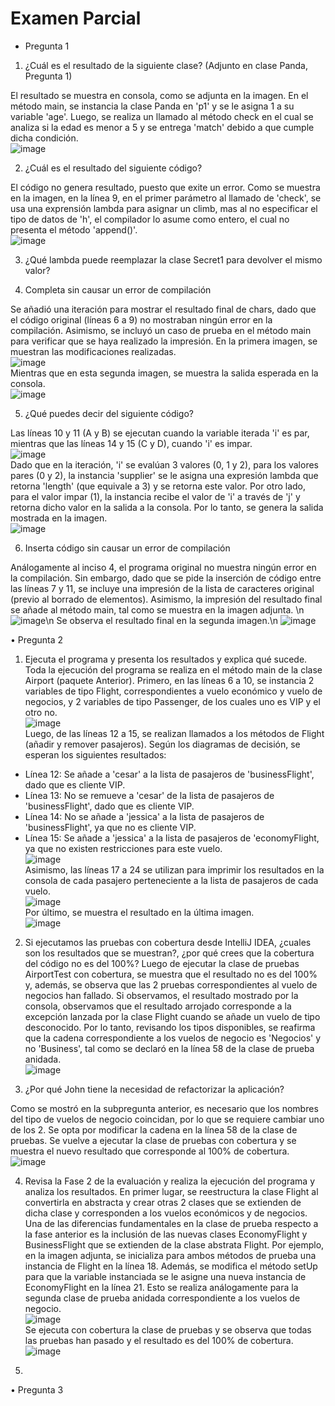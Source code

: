 # Examen Parcial

- Pregunta 1

1. ¿Cuál es el resultado de la siguiente clase? (Adjunto en clase Panda, Pregunta 1)

El resultado se muestra en consola, como  se adjunta en la imagen. En el método main, se instancia la clase Panda en 'p1' y se le asigna 1 a su variable 'age'. Luego, se realiza un llamado al método check en el cual se analiza si la edad es menor a 5 y se entrega 'match' debido a que cumple dicha condición.\
![image](https://user-images.githubusercontent.com/57854488/201108412-047ce103-3179-4ba8-aad5-e3c927d53fc4.png)

2. ¿Cuál es el resultado del siguiente código?

El código no genera resultado, puesto que exite un error. Como se muestra en la imagen, en la línea 9, en el primer parámetro al llamado de 'check', se usa una exprensión lambda para asignar un climb, mas al no especificar el tipo de datos de 'h', el compilador lo asume como entero, el cual no presenta el método 'append()'.\
![image](https://user-images.githubusercontent.com/57854488/201116527-232050d9-1948-409a-970a-111986511b72.png)

3. ¿Qué lambda puede reemplazar la clase Secret1 para devolver el mismo valor?



4. Completa sin causar un error de compilación

Se añadió una iteración para mostrar el resultado final de chars, dado que el código original (líneas 6 a 9) no mostraban ningún error en la compilación. Asimismo, se incluyó un caso de prueba en el método main para verificar que se haya realizado la impresión. En la primera imagen, se muestran las modificaciones realizadas.\
![image](https://user-images.githubusercontent.com/57854488/201116592-6b5f60f6-9398-48a0-af13-03ca408d34b3.png)\
Mientras que en esta segunda imagen, se muestra la salida esperada en la consola.\
![image](https://user-images.githubusercontent.com/57854488/201113052-a0d7dd35-f8f2-4541-8eba-9e1b392cd314.png)

5. ¿Qué puedes decir del siguiente código?

Las líneas 10 y 11 (A y B) se ejecutan cuando la variable iterada 'i' es par, mientras que las líneas 14 y 15 (C y D), cuando 'i' es impar.\
![image](https://user-images.githubusercontent.com/57854488/201116692-12035259-9c12-48a9-bd81-079d61c67e30.png)\
Dado que en la iteración, 'i' se evalúan 3 valores (0, 1 y 2), para los valores pares (0 y 2), la instancia 'supplier' se le asigna una expresión lambda que retorna 'length' (que equivale a 3) y se retorna este valor. Por otro lado, para el valor impar (1), la instancia recibe el valor de 'i' a través de 'j' y retorna dicho valor en la salida a la consola. Por lo tanto, se genera la salida mostrada en la imagen.\
![image](https://user-images.githubusercontent.com/57854488/201114441-0a70ccb1-4875-4bd0-94a1-d8e83f1a72fd.png)

6. Inserta código sin causar un error de compilación

Análogamente al inciso 4, el programa original no muestra ningún error en la compilación. Sin embargo, dado que se pide la inserción de código entre las líneas 7 y 11, se incluye una impresión de la lista de caracteres original (previo al borrado de elementos). Asimismo, la impresión del resultado final se añade al método main, tal como se muestra en la imagen adjunta. \n
![image](https://user-images.githubusercontent.com/57854488/201116314-f9adc169-26e0-447c-b0c4-3cc213248610.png)\n
Se observa el resultado final en la segunda imagen.\n
![image](https://user-images.githubusercontent.com/57854488/201116347-0f93953c-3f43-4f42-9d2a-beda0b410cc8.png)

• Pregunta 2

1. Ejecuta el programa y presenta los resultados y explica qué sucede.
Toda la ejecución del programa se realiza en el método main de la clase Airport (paquete Anterior). Primero, en las líneas 6 a 10, se instancia 2 variables de tipo Flight, correspondientes a vuelo económico y vuelo de negocios, y 2 variables de tipo Passenger, de los cuales uno es VIP y el otro no.\
![image](https://user-images.githubusercontent.com/57854488/201123315-cef79a5e-9bb2-4695-bcc0-853c93431314.png)\
Luego, de las líneas 12 a 15, se realizan llamados a los métodos de Flight (añadir y remover pasajeros). Según los diagramas de decisión, se esperan los siguientes resultados:
  * Línea 12: Se añade a 'cesar' a la lista de pasajeros de 'businessFlight', dado que es cliente VIP.
  * Línea 13: No se remueve a 'cesar' de la lista de pasajeros de 'businessFlight', dado que es cliente VIP.
  * Línea 14: No se añade a 'jessica' a la lista de pasajeros de 'businessFlight', ya que no es cliente VIP.
  * Línea 15: Se añade a 'jessica' a la lista de pasajeros de 'economyFlight, ya que no existen restricciones para este vuelo.\
![image](https://user-images.githubusercontent.com/57854488/201124218-277269ed-8bf3-4701-b562-96def64cfe5a.png)\
Asimismo, las líneas 17 a 24 se utilizan para imprimir los resultados en la consola de cada pasajero perteneciente a la lista de pasajeros de cada vuelo.\
![image](https://user-images.githubusercontent.com/57854488/201124485-c8791110-ca0d-4940-99d7-4a9083c06b5c.png)\
Por último, se muestra el resultado en la última imagen.\
![image](https://user-images.githubusercontent.com/57854488/201124593-ef4f5fa0-ab19-4aa7-97c7-e441b331ea24.png)

2. Si ejecutamos las pruebas con cobertura desde IntelliJ IDEA, ¿cuales son los resultados que se muestran?, ¿por qué crees que la cobertura del código no es del 100%?
Luego de ejecutar la clase de pruebas AirportTest con cobertura, se muestra que el resultado no es del 100% y, además, se observa que las 2 pruebas correspondientes al vuelo de negocios han fallado. Si observamos, el resultado mostrado por la consola, observamos que el resultado arrojado corresponde a la excepción lanzada por la clase Flight cuando se añade un vuelo de tipo desconocido. Por lo tanto, revisando los tipos disponibles, se reafirma que la cadena correspondiente a los vuelos de negocio es 'Negocios' y no 'Business', tal como se declaró en la línea 58 de la clase de prueba anidada.\
![image](https://user-images.githubusercontent.com/57854488/201126974-309dd5bb-1ce1-4370-a094-59cc9260cfc4.png)

3. ¿Por qué John tiene la necesidad de refactorizar la aplicación?

Como se mostró en la subpregunta anterior, es necesario que los nombres del tipo de vuelos de negocio coincidan, por lo que se requiere cambiar uno de los 2. Se opta por modificar la cadena en la línea 58 de la clase de pruebas. Se vuelve a ejecutar la clase de pruebas con cobertura y se muestra el nuevo resultado que corresponde al 100% de cobertura.\
![image](https://user-images.githubusercontent.com/57854488/201131365-fa28cc14-555a-422b-b8de-939ab322a7ca.png)

4. Revisa la Fase 2 de la evaluación y realiza la ejecución del programa y analiza los resultados.
En primer lugar, se reestructura la clase Flight al convertirla en abstracta y crear otras 2 clases que se extienden de dicha clase y corresponden a los vuelos económicos y de negocios.\
Una de las diferencias fundamentales en la clase de prueba respecto a la fase anterior es la inclusión de las nuevas clases EconomyFlight y BusinessFlight que se extienden de la clase abstrata Flight. Por ejemplo, en la imagen adjunta, se inicializa para ambos métodos de prueba una instancia de Flight en la línea 18. Además, se modifica el método setUp para que la variable instanciada se le asigne una nueva instancia de EconomyFlight en la línea 21. Esto se realiza análogamente para la segunda clase de prueba anidada correspondiente a los vuelos de negocio.\
![image](https://user-images.githubusercontent.com/57854488/201133683-616b6ffc-2b13-4d8c-b214-4250ea74df67.png)\
Se ejecuta con cobertura la clase de pruebas y se observa que todas las pruebas han pasado y el resultado es del 100% de cobertura.\
![image](https://user-images.githubusercontent.com/57854488/201134692-ebd9cbeb-646f-47fb-90be-4f91b77597a0.png)

5. 










• Pregunta 3








